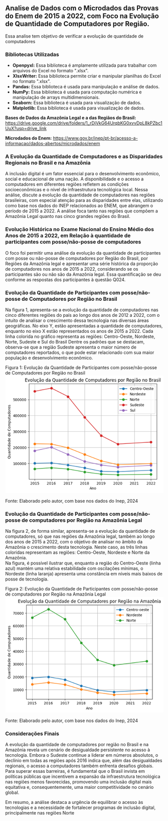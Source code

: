## Analise de Dados com o Microdados das Provas do Enem de 2015 a 2022, com Foco na Evolução de Quantidade de Computadores por Região.
Essa analise tem objetivo de verificar a evolução de quantidade de computadores

### Bibliotecas Utilizadas

* **Openpyxl:** Essa biblioteca é amplamente utilizada para trabalhar com arquivos do Excel no formato ".xlsx".
* **XlsxWriter:** Essa biblioteca permite criar e manipular planilhas do Excel no formato ".xlsx".
* **Pandas:** Essa biblioteca é usada para manipulação e análise de dados.
* **NumPy:** Essa biblioteca é usada para computação numérica e manipulação de arrays multidimensionais.
* **Seaborn:** Essa biblioteca é usada para visualização de dados.
* **Matplotlib:** Essa biblioteca é usada para visualização de dados.

**Bases de Dados da Amazônia Legal e a das Regiãos do Brasil:** https://drive.google.com/drive/folders/1_rDjVkG64UrqbKG0xvvDpL8kPZbc1UuX?usp=drive_link

**Microdados do Enem:** https://www.gov.br/inep/pt-br/acesso-a-informacao/dados-abertos/microdados/enem

### A Evolução da Quantidade de Computadores e as Disparidades Regionais no Brasil e na Amazônia
A inclusão digital é um fator essencial para o desenvolvimento econômico, social e educacional de uma nação. A disponibilidade e o acesso a computadores em diferentes regiões refletem as condições socioeconômicas e o nível de infraestrutura tecnológica local. Nessa análise, discute a evolução da quantidade de computadores nas regiões brasileiras, com especial atenção para as disparidades entre elas, utilizando como base nos dados do INEP relacionados ao ENEM, que abrangem o período de 2015 a 2022. A análise foca tanto nas regiões que compõem a Amazônia Legal quanto nas cinco grandes regiões do Brasil.

 ### Evolução Histórica no Exame Nacional do Ensino Médio dos Anos de 2015 a 2022, em Relação à quantidade de participantes com posse/não-posse de computadores
O foco foi permitir uma análise da evolução da quantidade de participantes com posse ou não-posse de computadores por Região do Brasil, por Regiões da Amazônia legal e apresentar uma série histórica da proporção de computadores nos anos de 2015 a 2022, considerando se os participantes são ou não são da Amazônia legal. Essa quantificação se deu conforme as respostas dos participantes à questão Q024.

### Evolução da Quantidade de Participantes com posse/não-posse de Computadores por Região no Brasil
Na figura 1, apresenta-se a evolução da quantidade de computadores nas cinco diferentes regiões do país ao longo dos anos de 2012 a 2022, com o intuito de analisar o crescimento dessa tecnologia nas diversas áreas geográficas.  No eixo Y, estão apresentadas a quantidade de computadores, enquanto no eixo X estão representados os anos de 2015 a 2022. Cada linha colorida no gráfico representa as regiões: Centro-Oeste, Nordeste, Norte, Sudeste e Sul do Brasil
Dentre os padrões que se destacam, observa-se que a região Sudeste apresenta o maior número de computadores reportados, o que pode estar relacionado com sua maior população e desenvolvimento econômico. 

Figura 1: Evolução da Quantidade de Participantes com posse/não-posse de Computadores por Região no Brasil
![Brasil](<Resultados/Evolução da Quantidade de Computadores por Região no Brasil.png>)

Fonte: Elaborado pelo autor, com base nos dados do Inep, 2024

### Evolução da Quantidade de Participantes com posse/não-posse de computadores por Região na Amazônia Legal
Na figura 2, de forma similar, apresenta-se a evolução da quantidade de computadores, só que nas regiões da Amazônia legal,  também ao longo dos anos de 2015 a 2022, com o objetivo de analisar no âmbito da Amazônia o crescimento desta tecnologia.   Neste caso, as três  linhas coloridas representam as regiões: Centro-Oeste, Nordeste e Norte da Amazônia.  
Na figura, é possível ilustrar que, enquanto a região do Centro-Oeste (linha azul) mantém uma relativa estabilidade com oscilações mínimas, o Nordeste (linha laranja) apresenta uma constância em níveis mais baixos de posse de tecnologia.

Figura 2: Evolução da Quantidade de Participantes com posse/não-posse de computadores por Região na Amazônia Legal
![Amazonia](<Resultados/Evolução da Quantidade de Computadores por Região na Amazônia.png>)

Fonte: Elaborado pelo autor, com base nos dados do Inep, 2024

### Considerações Finais
A evolução da quantidade de computadores por região no Brasil e na Amazônia revela um cenário de desigualdade persistente no acesso à tecnologia. Embora o Sudeste continue a liderar em números absolutos, o declínio em todas as regiões após 2016 indica que, além das desigualdades regionais, o acesso a computadores também enfrenta desafios globais. Para superar essas barreiras, é fundamental que o Brasil invista em políticas públicas que incentivem a expansão da infraestrutura tecnológica nas regiões menos favorecidas, promovendo uma inclusão digital mais equitativa e, consequentemente, uma maior competitividade no cenário global.

Em resumo, a análise destaca a urgência de equilibrar o acesso às tecnologias e a necessidade de fortalecer programas de inclusão digital, principalmente nas regiões Norte
